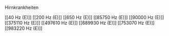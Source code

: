 Hirnkrankheiten

[[40 Hz (E)]]
[[200 Hz (E)]]
[[650 Hz (E)]]
[[85750 Hz (E)]]
[[90000 Hz (E)]]
[[375110 Hz (E)]]
[[497610 Hz (E)]]
[[689930 Hz (E)]]
[[753070 Hz (E)]]
[[983220 Hz (E)]]